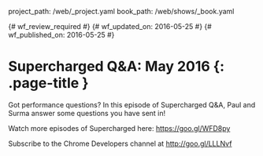 project_path: /web/_project.yaml
book_path: /web/shows/_book.yaml

{# wf_review_required #}
{# wf_updated_on: 2016-05-25 #}
{# wf_published_on: 2016-05-25 #}

# Supercharged Q&A: May 2016 {: .page-title }

Got performance questions? In this episode of Supercharged Q&A, Paul and Surma answer some questions you have sent in!

Watch more episodes of Supercharged here: https://goo.gl/WFD8py

Subscribe to the Chrome Developers channel at http://goo.gl/LLLNvf
